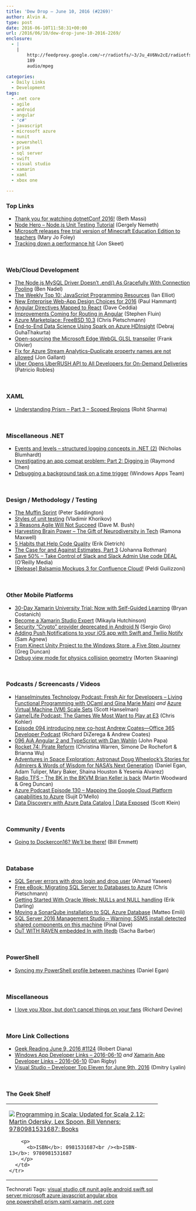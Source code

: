 ```yaml
---
title: 'Dew Drop – June 10, 2016 (#2269)'
author: Alvin A.
type: post
date: 2016-06-10T11:58:31+00:00
url: /2016/06/10/dew-drop-june-10-2016-2269/
enclosure:
  - |
    |
        http://feedproxy.google.com/~r/radiotfs/~3/Ju_4V6Nv2cE/radiotfs_115.mp3
        189
        audio/mpeg
        
categories:
  - Daily Links
  - Development
tags:
  - .net core
  - agile
  - android
  - angular
  - 'c#'
  - javascript
  - microsoft azure
  - nunit
  - powershell
  - prism
  - sql server
  - swift
  - visual studio
  - xamarin
  - xaml
  - xbox one

---
```

### <a name="top"></a>Top Links

  * <a href="https://blogs.msdn.microsoft.com/dotnet/2016/06/09/thank-you-for-watching-dotnetconf-2016/" target="_blank">Thank you for watching dotnetConf 2016!</a> (Beth Massi)
  * <a href="https://blog.risingstack.com/node-hero-node-js-unit-testing-tutorial/" target="_blank">Node Hero &#8211; Node.js Unit Testing Tutorial</a> (Gergely Nemeth)
  * <a href="http://www.zdnet.com/article/microsoft-releases-free-trial-version-of-minecraft-education-edition-to-teachers/#ftag=RSSbaffb68" target="_blank">Microsoft releases free trial version of Minecraft Education Edition to teachers</a> (Mary Jo Foley)
  * <a href="http://feedproxy.google.com/~r/JonSkeetCodingBlog/~3/m3gi8GblQdA/" target="_blank">Tracking down a performance hit</a> (Jon Skeet)

&nbsp;

### <a name="web"></a>Web/Cloud Development

  * <a href="http://www.bennadel.com/blog/3103-the-node-js-mysql-driver-doesn-t-end-as-gracefully-with-connection-pooling.htm" target="_blank">The Node.js MySQL Driver Doesn&#8217;t .end() As Gracefully With Connection Pooling</a> (Ben Nadel)
  * <a href="http://www.i-programmer.info/news/167-javascript/9814-the-weekly-top-10-javascript-programming-resources.html" target="_blank">The Weekly Top 10: JavaScript Programming Resources</a> (Ian Elliot)
  * <a href="http://feedproxy.google.com/~r/paulhammant/~3/PXnJABqYHg4/" target="_blank">New Enterprise Web-App Design Choices for 2016</a> (Paul Hammant)
  * <a href="https://daveceddia.com/angular-directives-mapped-to-react/" target="_blank">Angular Directives Mapped to React</a> (Dave Ceddia)
  * <a href="http://angularjs.blogspot.com/2016/06/improvements-coming-for-routing-in.html" target="_blank">Improvements Coming for Routing in Angular</a> (Stephen Fluin)
  * <a href="https://buildazure.com/2016/06/10/azure-marketplace-freebsd-10-3/" target="_blank">Azure Marketplace: FreeBSD 10.3</a> (Chris Pietschmann)
  * <a href="https://blogs.technet.microsoft.com/machinelearning/2016/06/09/end-to-end-data-science-using-spark-on-azure-hdinsight/" target="_blank">End-to-End Data Science Using Spark on Azure HDInsight</a> (Debraj GuhaThakurta)
  * <a href="http://blogs.windows.com/msedgedev/2016/06/09/open-sourcing-the-microsoft-edge-webgl-glsl-transpiler/?WT.mc_id=DX_MVP4025064" target="_blank">Open-sourcing the Microsoft Edge WebGL GLSL transpiler</a> (Frank Olivier)
  * <a href="http://feedproxy.google.com/~r/jongallant/~3/GgXY3RN-Ruc/asa-duplicate-property.html" target="_blank">Fix for Azure Stream Analytics–Duplicate property names are not allowed</a> (Jon Gallant)
  * <a href="http://feedproxy.google.com/~r/ProgrammableWeb/~3/xvgJ92_gmeI/09" target="_blank">Uber Opens UberRUSH API to All Developers for On-Demand Deliveries</a> (Patricio Robles)

&nbsp;

### <a name="silverlight"></a>XAML

  * <a href="https://rohiton.wordpress.com/2016/06/10/understanding-prism-part-3-scoped-regions/" target="_blank">Understanding Prism – Part 3 – Scoped Regions</a> (Rohit Sharma)

&nbsp;

### <a name="dotnet"></a>Miscellaneous .NET

  * <a href="https://nblumhardt.com/2016/06/events-and-levels-structured-logging-concepts-in-net-2/" target="_blank">Events and levels – structured logging concepts in .NET (2)</a> (Nicholas Blumhardt)
  * <a href="https://blogs.msdn.microsoft.com/oldnewthing/20160609-00/?p=93635" target="_blank">Investigating an app compat problem: Part 2: Digging in</a> (Raymond Chen)
  * <a href="https://blogs.windows.com/buildingapps/2016/06/09/debugging-a-background-task-on-a-time-trigger/?WT.mc_id=DX_MVP4025064" target="_blank">Debugging a background task on a time trigger</a> (Windows Apps Team)

&nbsp;

### <a name="design"></a>Design / Methodology / Testing

  * <a href="http://feedproxy.google.com/~r/agilescout/~3/r1_VFP0ojm4/" target="_blank">The Muffin Sprint</a> (Peter Saddington)
  * <a href="http://enterprisecraftsmanship.com/2016/06/09/styles-of-unit-testing/" target="_blank">Styles of unit testing</a> (Vladimir Khorikov)
  * <a href="http://blog.dmbcllc.com/3-reasons-agile-will-not-succeed/" target="_blank">3 Reasons Agile Will Not Succeed</a> (Dave M. Bush)
  * <a href="http://magenic.com/Blog/Post/164/Harvesting-Brain-Power-&ndash;-The-Gift-of-Neurodiversity-in-Tech" target="_blank">Harvesting Brain Power – The Gift of Neurodiversity in Tech</a> (Ramona Maxwell)
  * <a href="https://blog.ndepend.com/5-habits-that-help-code-quality/" target="_blank">5 Habits that Help Code Quality</a> (Erik Dietrich)
  * <a href="http://feedproxy.google.com/~r/ManagingProductDevelopment/~3/bkCL0QkASBM/" target="_blank">The Case for and Against Estimates, Part 3</a> (Johanna Rothman)
  * <a href="http://feedproxy.google.com/~r/oreilly/news/~3/D_DqSgoIv1Y/slack.do" target="_blank">Save 50% &#8211; Take Control of Slack and Slack Admin Use code DEAL</a> (O&#8217;Reilly Media)
  * <a href="http://feedproxy.google.com/~r/balsamiq/~3/K6Xfk8EbJxM/" target="_blank">[Release] Balsamiq Mockups 3 for Confluence Cloud!</a> (Peldi Guilizzoni)

&nbsp;

### <a name="mobile"></a>Other Mobile Platforms

  * <a href="https://blog.xamarin.com/30-day-xamarin-university-trial-now-with-self-guided-learning/" target="_blank">30-Day Xamarin University Trial: Now with Self-Guided Learning</a> (Bryan Costanich)
  * <a href="https://blog.xamarin.com/become-a-xamarin-studio-expert/" target="_blank">Become a Xamarin Studio Expert</a> (Mikayla Hutchinson)
  * <a href="http://feedproxy.google.com/~r/blogspot/hsDu/~3/zcHb5wZf0aY/security-crypto-provider-deprecated-in.html" target="_blank">Security &#8220;Crypto&#8221; provider deprecated in Android N</a> (Sergio Giro)
  * <a href="https://twilioinc.wpengine.com/2016/06/adding-push-notifications-to-your-ios-app-with-swift-and-twilio-notify.html" target="_blank">Adding Push Notifications to your iOS app with Swift and Twilio Notify</a> (Sam Agnew)
  * <a href="https://channel9.msdn.com/coding4fun/kinect/From-Kinect-Unity-Project-to-the-Windows-Store-a-Five-Step-Journey?WT.mc_id=DX_MVP4025064" target="_blank">From Kinect Unity Project to the Windows Store, a Five Step Journey</a> (Greg Duncan)
  * <a href="http://blogs.unity3d.com/2016/06/09/debug-view-mode-for-physics-collision-geometry/" target="_blank">Debug view mode for physics collision geometry</a> (Morten Skaaning)

&nbsp;

### <a name="podcasts"></a>Podcasts / Screencasts / Videos

  * <a href="http://www.hanselminutes.com/531/living-functional-programming-with-ocaml-and-gina-marie-maini" target="_blank">Hanselminutes Technology Podcast: Fresh Air for Developers &#8211; Living Functional Programming with OCaml and Gina Marie Maini</a> _and_ <a href="https://channel9.msdn.com/Shows/Azure-Friday/Azure-Virtual-Machine-VM-Scale-Sets?WT.mc_id=DX_MVP4025064" target="_blank">Azure Virtual Machine (VM) Scale Sets</a> (Scott Hanselman)
  * <a href="http://www.wired.com/2016/06/gamelife-podcast-e3-2016/" target="_blank">Game|Life Podcast: The Games We Most Want to Play at E3</a> (Chris Kohler)
  * <a href="http://blogs.office.com/2016/06/09/episode-094-introducing-new-co-host-andrew-coates-office-365-developer-podcast/" target="_blank">Episode 094 introducing new co-host Andrew Coates—Office 365 Developer Podcast</a> (Richard DiZerega & Andrew Coates)
  * <a href="https://devchat.tv/adv-in-angular/096-aia-angular-2-and-typescript-with-dan-wahlin" target="_blank">096 AiA Angular 2 and TypeScript with Dan Wahlin</a> (John Papa)
  * <a href="http://relay.fm/rocket/74" target="_blank">Rocket 74: Pirate Reform</a> (Christina Warren, Simone De Rochefort & Brianna Wu)
  * <a href="https://channel9.msdn.com/Blogs/raw-tech/Adventures-in-Space-Exploration-Astronaut-Doug-Wheelocks-Stories-for-Admirers--Words-of-Wisdom-for-N?WT.mc_id=DX_MVP4025064" target="_blank">Adventures in Space Exploration: Astronaut Doug Wheelock&#8217;s Stories for Admirers & Words of Wisdom for NASA&#8217;s Next Generation</a> (Daniel Egan, Adam Tuliper, Mary Baker, Shaina Houston & Yesenia Alvarez)
  * <a href="http://feedproxy.google.com/~r/radiotfs/~3/Ju_4V6Nv2cE/radiotfs_115.mp3" target="_blank">Radio TFS &#8211; The BK in the BKVM Brian Keller is back</a> (Martin Woodward & Greg Duncan)
  * <a href="http://azpodcast.azurewebsites.net/post/Episode-130-Mapping-the-Google-Cloud-Platform-capabilities-to-Azure" target="_blank">Azure Podcast Episode 130 &#8211; Mapping the Google Cloud Platform capabilities to Azure</a> (Sujit D&#8217;Mello)
  * <a href="https://channel9.msdn.com/Shows/Data-Exposed/Azure-Data-Catalog?WT.mc_id=DX_MVP4025064" target="_blank">Data Discovery with Azure Data Catalog | Data Exposed</a> (Scott Klein)

&nbsp;

### <a name="events"></a>Community / Events

  * <a href="http://blogs.splunk.com/2016/06/09/going-to-dockercon16-well-be-there/" target="_blank">Going to Dockercon16? We’ll be there!</a> (Bill Emmett)

&nbsp;

### <a name="sql"></a>Database

  * <a href="http://feedproxy.google.com/~r/MSSQLTips-LatestSqlServerTips/~3/IHwMetPd1To/tip.asp" target="_blank">SQL Server errors with drop login and drop user</a> (Ahmad Yaseen)
  * <a href="https://buildazure.com/2016/06/09/free-ebook-migrating-sql-server-to-databases-to-azure/" target="_blank">Free eBook: Migrating SQL Server to Databases to Azure</a> (Chris Pietschmann)
  * <a href="http://feedproxy.google.com/~r/BrentOzar-SqlServerDba/~3/zsIYs0Frosg/" target="_blank">Getting Started With Oracle Week: NULLs and NULL handling</a> (Erik Darling)
  * <a href="http://feedproxy.google.com/~r/MattsAlmSpace/~3/MGvtINTO7kE/moving-sonarqube-installation-to-sql.html" target="_blank">Moving a SonarQube installation to SQL Azure Database</a> (Matteo Emili)
  * <a href="http://blog.sqlauthority.com/2016/06/10/sql-server-2016-management-studio-warning-ssms-install-detected-shared-components-machine/" target="_blank">SQL Server 2016 Management Studio – Warning: SSMS install detected shared components on this machine</a> (Pinal Dave)
  * <a href="https://sachabarbs.wordpress.com/2016/06/10/out-with-raven-embedded-in-with-litedb/" target="_blank">OuT WITH RAVEN embedded In with litedb</a> (Sacha Barber)

&nbsp;

### <a name="ps"></a>PowerShell

  * <a href="http://thesociablegeek.com/node/syncing-my-powershell-profile-between-machines/" target="_blank">Syncing my PowerShell profile between machines</a> (Daniel Egan)

&nbsp;

### <a name="misc"></a>Miscellaneous

  * <a href="http://feedproxy.google.com/~r/wmexperts/~3/th1qT-xy1Sw/i-love-you-xbox-dont-cancel-things-your-fans" target="_blank">I love you Xbox, but don&#8217;t cancel things on your fans</a> (Richard Devine)

&nbsp;

### <a name="links"></a>More Link Collections

  * <a href="http://feeds.regulargeek.com/~r/RegularGeek/~3/O-604vwieZU/" target="_blank">Geek Reading June 9, 2016 #1124</a> (Robert Diana)
  * <a href="http://windowsappdev.com/2016/06/windows-app-developer-links-2016-06-10/" target="_blank">Windows App Developer Links &#8211; 2016-06-10</a> _and_ <a href="http://allaboutxamarin.com/2016/06/xamarin-app-developer-links-2016-06-10/" target="_blank">Xamarin App Developer Links &#8211; 2016-06-10</a> (Dan Rigby)
  * <a href="http://www.lyalin.com/2016/06/09/visual-studio-developer-top-eleven-for-june-9th-2016/" target="_blank">Visual Studio – Developer Top Eleven for June 9th, 2016</a> (Dmitry Lyalin)

&nbsp;

### <a name="shelf"></a>The Geek Shelf

<div id="scid:7dc1bd33-94bd-46fd-a20b-0131235bcd47:7e6f0f61-4433-4570-ba61-a64f7a02bbed" class="wlWriterEditableSmartContent" style="float: none; padding-bottom: 0px; padding-top: 0px; padding-left: 0px; margin: 0px; display: inline; padding-right: 0px">
  <table cellspacing="0" cellpadding="2" width="400" border="0" unselectable="on">
    <tr>
      <td valign="top" width="400">
        <p>
          <a title="Programming in Scala: Updated for Scala 2.12: Martin Odersky, Lex Spoon, Bill Venners: 9780981531687: Books" href="http://www.amazon.com/exec/obidos/ASIN/0981531687/amavin-20"><img data-recalc-dims="1" decoding="async" src="https://i0.wp.com/images.amazon.com/images/P/0981531687.01.MZZZZZZZ.jpg?w=660" border="0" align="left" style="float:left" />Programming in Scala: Updated for Scala 2.12: Martin Odersky, Lex Spoon, Bill Venners: 9780981531687: Books</a>
        </p>
        
        <p>
          <b>ISBN</b>: 0981531687<br /><b>ISBN-13</b>: 9780981531687
        </p>
      </td>
    </tr>
  </table>
</div>

<div id="scid:0767317B-992E-4b12-91E0-4F059A8CECA8:6f1bf1f5-2980-4fd1-b538-060a5dfaff40" class="wlWriterEditableSmartContent" style="float: none; padding-bottom: 0px; padding-top: 0px; padding-left: 0px; margin: 0px; display: inline; padding-right: 0px">
  Technorati Tags: <a href="http://technorati.com/tags/visual+studio" rel="tag">visual studio</a>,<a href="http://technorati.com/tags/c%23" rel="tag">c#</a>,<a href="http://technorati.com/tags/nunit" rel="tag">nunit</a>,<a href="http://technorati.com/tags/agile" rel="tag">agile</a>,<a href="http://technorati.com/tags/android" rel="tag">android</a>,<a href="http://technorati.com/tags/swift" rel="tag">swift</a>,<a href="http://technorati.com/tags/sql+server" rel="tag">sql server</a>,<a href="http://technorati.com/tags/microsoft+azure" rel="tag">microsoft azure</a>,<a href="http://technorati.com/tags/javascript" rel="tag">javascript</a>,<a href="http://technorati.com/tags/angular" rel="tag">angular</a>,<a href="http://technorati.com/tags/xbox+one" rel="tag">xbox one</a>,<a href="http://technorati.com/tags/powershell" rel="tag">powershell</a>,<a href="http://technorati.com/tags/prism" rel="tag">prism</a>,<a href="http://technorati.com/tags/xaml" rel="tag">xaml</a>,<a href="http://technorati.com/tags/xamarin" rel="tag">xamarin</a>,<a href="http://technorati.com/tags/.net+core" rel="tag">.net core</a>
</div>